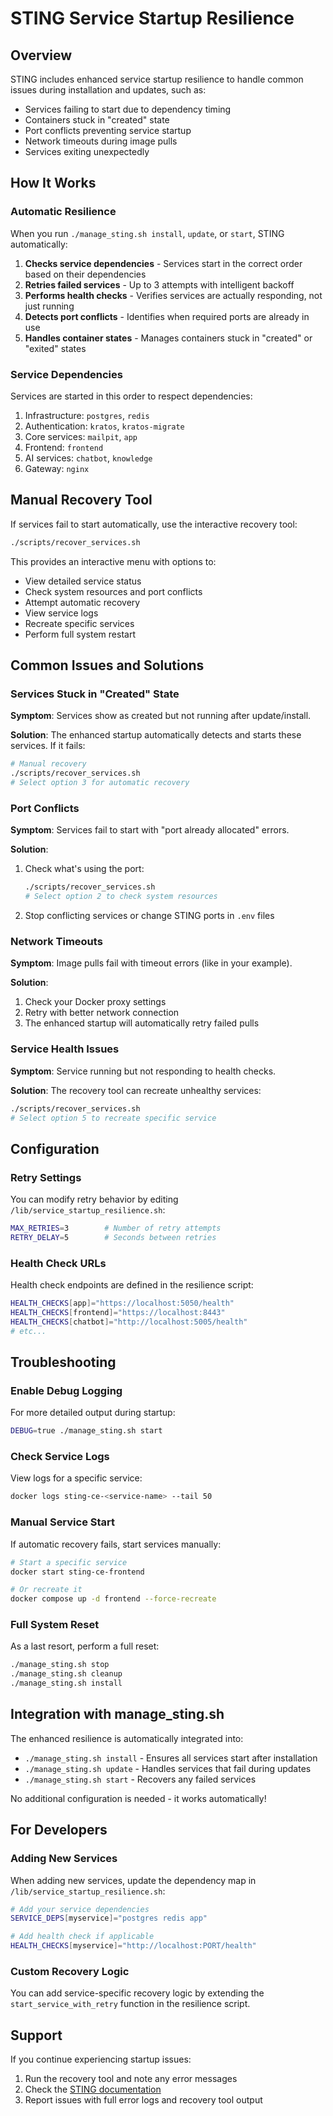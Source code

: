 # STING Service Startup Resilience

## Overview

STING includes enhanced service startup resilience to handle common issues during installation and updates, such as:
- Services failing to start due to dependency timing
- Containers stuck in "created" state
- Port conflicts preventing service startup
- Network timeouts during image pulls
- Services exiting unexpectedly

## How It Works

### Automatic Resilience

When you run `./manage_sting.sh install`, `update`, or `start`, STING automatically:

1. **Checks service dependencies** - Services start in the correct order based on their dependencies
2. **Retries failed services** - Up to 3 attempts with intelligent backoff
3. **Performs health checks** - Verifies services are actually responding, not just running
4. **Detects port conflicts** - Identifies when required ports are already in use
5. **Handles container states** - Manages containers stuck in "created" or "exited" states

### Service Dependencies

Services are started in this order to respect dependencies:
1. Infrastructure: `postgres`, `redis`
2. Authentication: `kratos`, `kratos-migrate`
3. Core services: `mailpit`, `app`
4. Frontend: `frontend`
5. AI services: `chatbot`, `knowledge`
6. Gateway: `nginx`

## Manual Recovery Tool

If services fail to start automatically, use the interactive recovery tool:

```bash
./scripts/recover_services.sh
```

This provides an interactive menu with options to:
- View detailed service status
- Check system resources and port conflicts
- Attempt automatic recovery
- View service logs
- Recreate specific services
- Perform full system restart

## Common Issues and Solutions

### Services Stuck in "Created" State

**Symptom**: Services show as created but not running after update/install.

**Solution**: The enhanced startup automatically detects and starts these services. If it fails:
```bash
# Manual recovery
./scripts/recover_services.sh
# Select option 3 for automatic recovery
```

### Port Conflicts

**Symptom**: Services fail to start with "port already allocated" errors.

**Solution**: 
1. Check what's using the port:
   ```bash
   ./scripts/recover_services.sh
   # Select option 2 to check system resources
   ```
2. Stop conflicting services or change STING ports in `.env` files

### Network Timeouts

**Symptom**: Image pulls fail with timeout errors (like in your example).

**Solution**:
1. Check your Docker proxy settings
2. Retry with better network connection
3. The enhanced startup will automatically retry failed pulls

### Service Health Issues

**Symptom**: Service running but not responding to health checks.

**Solution**: The recovery tool can recreate unhealthy services:
```bash
./scripts/recover_services.sh
# Select option 5 to recreate specific service
```

## Configuration

### Retry Settings

You can modify retry behavior by editing `/lib/service_startup_resilience.sh`:
```bash
MAX_RETRIES=3        # Number of retry attempts
RETRY_DELAY=5        # Seconds between retries
```

### Health Check URLs

Health check endpoints are defined in the resilience script:
```bash
HEALTH_CHECKS[app]="https://localhost:5050/health"
HEALTH_CHECKS[frontend]="https://localhost:8443"
HEALTH_CHECKS[chatbot]="http://localhost:5005/health"
# etc...
```

## Troubleshooting

### Enable Debug Logging

For more detailed output during startup:
```bash
DEBUG=true ./manage_sting.sh start
```

### Check Service Logs

View logs for a specific service:
```bash
docker logs sting-ce-<service-name> --tail 50
```

### Manual Service Start

If automatic recovery fails, start services manually:
```bash
# Start a specific service
docker start sting-ce-frontend

# Or recreate it
docker compose up -d frontend --force-recreate
```

### Full System Reset

As a last resort, perform a full reset:
```bash
./manage_sting.sh stop
./manage_sting.sh cleanup
./manage_sting.sh install
```

## Integration with manage_sting.sh

The enhanced resilience is automatically integrated into:
- `./manage_sting.sh install` - Ensures all services start after installation
- `./manage_sting.sh update` - Handles services that fail during updates
- `./manage_sting.sh start` - Recovers any failed services

No additional configuration is needed - it works automatically!

## For Developers

### Adding New Services

When adding new services, update the dependency map in `/lib/service_startup_resilience.sh`:

```bash
# Add your service dependencies
SERVICE_DEPS[myservice]="postgres redis app"

# Add health check if applicable
HEALTH_CHECKS[myservice]="http://localhost:PORT/health"
```

### Custom Recovery Logic

You can add service-specific recovery logic by extending the `start_service_with_retry` function in the resilience script.

## Support

If you continue experiencing startup issues:
1. Run the recovery tool and note any error messages
2. Check the [STING documentation](https://github.com/STING-Framework/STING)
3. Report issues with full error logs and recovery tool output